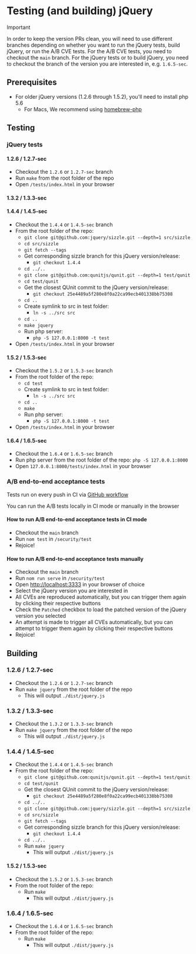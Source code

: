 <!-- markdownlint-disable MD024 -->

# Testing (and building) jQuery

> [!IMPORTANT]
> In order to keep the version PRs clean, you will need to use different branches depending on whether you want to run the jQuery tests, build jQuery, or run the A/B CVE tests. For the A/B CVE tests, you need to checkout the `main` branch. For the jQuery tests or to build jQuery, you need to checkout the branch of the version you are interested in, e.g. `1.6.5-sec`.

## Prerequisites

- For older jQuery versions (1.2.6 through 1.5.2<!-- update as needed -->), you'll need to install php 5.6
  - For Macs, We recommend using [homebrew-php](https://github.com/shivammathur/homebrew-php)

## Testing

### jQuery tests

#### 1.2.6 / 1.2.7-sec

- Checkout the `1.2.6` or `1.2.7-sec` branch
- Run `make` from the root folder of the repo
- Open `/tests/index.html` in your browser

#### 1.3.2 / 1.3.3-sec

<!-- - Checkout the `1.3.2` or `1.3.3-sec` branch
- Run `make test` from the root folder of the repo
- Open `/tests/index.html` in your browser -->

#### 1.4.4 / 1.4.5-sec

- Checkout the `1.4.4` or `1.4.5-sec` branch
- From the root folder of the repo:
  - `git clone git@github.com:jquery/sizzle.git --depth=1 src/sizzle`
  - `cd src/sizzle`
  - `git fetch --tags`
  - Get corresponding sizzle branch for this jQuery version/release:
    - `git checkout 1.4.4`
  - `cd ../..`
  - `git clone git@github.com:qunitjs/qunit.git --depth=1 test/qunit`
  - `cd test/qunit`
  - Get the closest QUnit commit to the jQuery version/release:
    - `git checkout 25e4489a5f280e8f0a22ca99ecb401338bb75308`
  - `cd ..`
  - Create symlink to src in test folder:
    - `ln -s ../src src`
  - `cd ..`
  - `make jquery`
  - Run php server:
    - `php -S 127.0.0.1:8000 -t test`
- Open `/tests/index.html` in your browser

#### 1.5.2 / 1.5.3-sec

- Checkout the `1.5.2` or `1.5.3-sec` branch
- From the root folder of the repo:
  - `cd test`
  - Create symlink to src in test folder:
    - `ln -s ../src src`
  - `cd ..`
  - `make`
  - Run php server:
    - `php -S 127.0.0.1:8000 -t test`
- Open `/tests/index.html` in your browser

#### 1.6.4 / 1.6.5-sec

- Checkout the `1.6.4` or `1.6.5-sec` branch
- Run php server from the root folder of the repo: `php -S 127.0.0.1:8000`
- Open `127.0.0.1:8000/tests/index.html` in your browser

### A/B end-to-end acceptance tests

Tests run on every push in CI via [GitHub workflow](https://github.com/ctcpip/jquery-security-patches/actions/workflows/security-test.yml)

You can run the A/B tests locally in CI mode or manually in the browser

#### How to run A/B end-to-end acceptance tests in CI mode

- Checkout the `main` branch
- Run `nom test` in `/security/test`
- Rejoice!

#### How to run A/B end-to-end acceptance tests manually

- Checkout the `main` branch
- Run `nom run serve` in `/security/test`
- Open <http://localhost:3333> in your browser of choice
- Select the jQuery version you are interested in
- All CVEs are reproduced automatically, but you can trigger them again by clicking their respective buttons
- Check the `Patched` checkbox to load the patched version of the jQuery version you selected
- An attempt is made to trigger all CVEs automatically, but you can attempt to trigger them again by clicking their respective buttons
- Rejoice!

## Building

### 1.2.6 / 1.2.7-sec

- Checkout the `1.2.6` or `1.2.7-sec` branch
- Run `make jquery` from the root folder of the repo
  - This will output `./dist/jquery.js`

### 1.3.2 / 1.3.3-sec

- Checkout the `1.3.2` or `1.3.3-sec` branch
- Run `make jquery` from the root folder of the repo
  - This will output `./dist/jquery.js`

### 1.4.4 / 1.4.5-sec

- Checkout the `1.4.4` or `1.4.5-sec` branch
- From the root folder of the repo:
  - `git clone git@github.com:qunitjs/qunit.git --depth=1 test/qunit`
  - `cd test/qunit`
  - Get the closest QUnit commit to the jQuery version/release:
    - `git checkout 25e4489a5f280e8f0a22ca99ecb401338bb75308`
  - `cd ../..`
  - `git clone git@github.com:jquery/sizzle.git --depth=1 src/sizzle`
  - `cd src/sizzle`
  - `git fetch --tags`
  - Get corresponding sizzle branch for this jQuery version/release:
    - `git checkout 1.4.4`
  - `cd ../..`
  - Run `make jquery`
    - This will output `./dist/jquery.js`

#### 1.5.2 / 1.5.3-sec

- Checkout the `1.5.2` or `1.5.3-sec` branch
- From the root folder of the repo:
  - Run `make`
    - This will output `./dist/jquery.js`

### 1.6.4 / 1.6.5-sec

- Checkout the `1.6.4` or `1.6.5-sec` branch
- From the root folder of the repo:
  - Run `make`
    - This will output `./dist/jquery.js`
